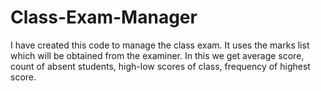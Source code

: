 # Class-Exam-Manager
I have created this code to manage the class exam. It uses the marks list which will be obtained from the examiner. In this we get average score, count of absent students, high-low scores of class, frequency of highest score.
